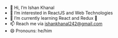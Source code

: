 - 👋 Hi, I’m Ishan Khanal
- 👀 I’m interested in ReactJS and Web Technologies
- 🌱 I’m currently learning React and Redux 💞️ 
- 📫 Reach me via ishankhanal242@gmail.com
- 😄 Pronouns: he/him




